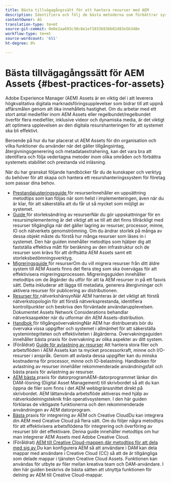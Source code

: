 ```yaml
---
title: Bästa tillvägagångssätt för att hantera resurser med AEM
description: Identifiera och följ de bästa metoderna som förbättrar systemets stabilitet och prestanda under belastningen, beroende på AEM Assets driftsättning och funktioner som används för att importera och bearbeta resurser.
contentOwner: AG
translation-type: tm+mt
source-git-commit: 0e0e2aa693c30c8e1ef1033b936b82d83e5b348e
workflow-type: tm+mt
source-wordcount: '651'
ht-degree: 0%

---
```



# Bästa tillvägagångssätt för AEM Assets {#best-practices-for-assets}

Adobe Experience Manager (AEM) Assets är en viktig del i att leverera högkvalitativa digitala marknadsföringsupplevelser som bidrar till att uppnå affärsmålen genom att öka innehållets hastighet. Om du arbetar med ett stort antal mediefiler inom AEM Assets eller regelbundet/regelbundet överför flera mediefiler, inklusive videor och dynamiska media, är det viktigt att optimera upplevelsen av den digitala resurshanteringen för att systemet ska bli effektivt.

Beroende på hur du har placerat ut AEM Assets för din organisation och vilka funktioner du använder när det gäller tillgångsintag, återgivningsgenerering och metadataextrahering, kan det vara bra att identifiera och följa vedertagna metoder inom olika områden och förbättra systemets stabilitet och prestanda vid inläsning.

När du har granskat följande handböcker får du de kunskaper och verktyg du behöver för att skapa och hantera ett resurshanteringssystem för företag som passar dina behov.

* [Prestandajusteringsguide ](performance-tuning-guidelines.md)
för resurserInnehåller en uppsättning metodtips som kan följas när som helst i implementeringen, även när du är klar, för att säkerställa att du får ut så mycket som möjligt av systemet.
* [Guide ](assets-sizing-guide.md)
för storleksändring av resurserNär du gör uppskattningar för en resursimplementering är det viktigt att se till att det finns tillräckligt med resurser tillgängliga när det gäller lagring av resurser, processor, minne, IO och nätverkets genomströmning. Om du ändrar storlek på många av dessa objekt måste du förstå hur många resurser som läses in i systemet. Den här guiden innehåller metodtips som hjälper dig att fastställa effektiva mått för beräkning av den infrastruktur och de resurser som krävs för att driftsätta AEM Assets samt ett storleksbedömningsverktyg.
* [Migreringsguide ](assets-migration-guide.md)
för resurserOm du vill migrera resurser från ditt äldre system till AEM Assets finns det flera steg som ska övervägas för att effektivisera migreringsprocessen. Migreringsguiden innehåller metodtips om de åtgärder du utför för att ta AEM resurser in på ett fasvis sätt. Detta inkluderar att lägga till metadata, generera återgivningar och aktivera resurser för publicering av distributionen.
* [Resurser för ](assets-network-considerations.md)
nätverkshänsynNär AEM hanteras är det viktigt att förstå nätverkstopologin för att förstå nätverksprestanda, identifiera kontrollpunkter och beskriva den förväntade användarupplevelsen. Dokumentet Assets Network Considerations behandlar nätverksaspekter när du utformar din AEM Assets-distribution.
* [Handbok ](assets-monitoring-best-practices.md)
för tillgångsövervakningNär AEM har distribuerats bör du övervaka vissa uppgifter och systemet i allmänhet för att säkerställa systemintegriteten och effektiviteten i åtgärderna. Övervakningsguiden innehåller bästa praxis för övervakning av olika aspekter av ditt system.
* (Föråldrat) [Guide för avlastning av resurser](assets-offloading-best-practices.md)
Att hantera stora filer och arbetsflöden i AEM Assets kan ta mycket processorkraft, minne och I/O-resurser i anspråk. Genom att avlasta dessa uppgifter kan du minska kostnaderna för processor, minne och IO-belastning. Handboken för avlastning av resurser innehåller rekommenderade användningsfall och bästa praxis för avlastning av resurser.
* [AEM bästa ](https://helpx.adobe.com/experience-manager/desktop-app/aem-desktop-app-best-practices.html)
praxis för datorprogramAEM-datorprogrammet länkar din DAM-lösning (Digital Asset Management) till skrivbordet så att du kan öppna de filer som finns i det AEM webbgränssnittet direkt på skrivbordet. AEM lättanvända arbetsflöde aktiveras med hjälp av nätverksdelningsteknik från operativsystemen. I den här guiden förklaras de viktigaste funktionerna och den rekommenderade användningen av AEM datorprogram.
* [Bästa ](aem-cc-integration-best-practices.md)
praxis för integrering av AEM och Creative CloudDu kan integrera din AEM med Creative Cloud på flera sätt. Om du följer några metodtips för att effektivisera arbetsflödena för integrering och överföring av resurser blir det effektivare. Denna guide innehåller metodtips om hur man integrerar AEM Assets med Adobe Creative Cloud.
* (Föråldrat) [AEM till Creative Cloud-mappen där metodtips för att dela med sig av ](aem-cc-folder-sharing-best-practices.md)
Du kan konfigurera AEM så att användare i DAM kan dela mappar med användare i Creative Cloud (CC) så att de är tillgängliga som delade mappar i tjänsten Creative Cloud Assets. Funktionen kan användas för utbyte av filer mellan kreativa team och DAM-användare. I den här guiden beskrivs de bästa sätten att utnyttja funktionen för delning av AEM till Creative Cloud-mappar.
